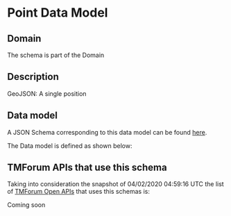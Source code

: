 # Point Data Model

## Domain

The  schema is part of the  Domain

## Description

GeoJSON: A single position

## Data model

A JSON Schema corresponding to this data model can be found
[here](https://github.com/tmforum-rand/schemas/blob/candidates/Common/Point.schema.json).

The Data model is defined as shown below:





## TMForum APIs that use this schema

Taking into consideration the snapshot of 04/02/2020 04:59:16 UTC the list of [TMForum Open APIs](https://www.tmforum.org/open-apis/) that uses this schemas is:

Coming soon